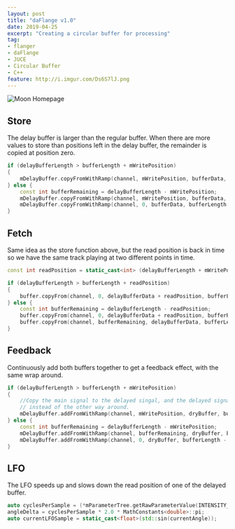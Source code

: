 ```yaml
---
layout: post
title: "daFlange v1.0"
date: 2019-04-25
excerpt: "Creating a circular buffer for processing"
tag:
- flanger
- daFlange
- JUCE
- Circular Buffer
- C++
feature: http://i.imgur.com/Ds6S7lJ.png
---
```


![Moon Homepage](https://i.ibb.co/T433KL5/da-Flange-Screenshot.png)


## Store
The delay buffer is larger than the regular buffer. When there are more values to store than positions left in the delay buffer, the remainder is copied at position zero.
```c++
if (delayBufferLength > bufferLength + mWritePosition)
{
    mDelayBuffer.copyFromWithRamp(channel, mWritePosition, bufferData, bufferLength, inGain, outGain);
} else {
    const int bufferRemaining = delayBufferLength - mWritePosition;
    mDelayBuffer.copyFromWithRamp(channel, mWritePosition, bufferData, bufferRemaining, inGain, outGain);
    mDelayBuffer.copyFromWithRamp(channel, 0, bufferData, bufferLength - bufferRemaining, inGain, outGain);
}
```

## Fetch
Same idea as the store function above, but the read position is back in time so we have the same track playing at two different points in time.
```c++
const int readPosition = static_cast<int> (delayBufferLength + mWritePosition - (mSampleRate * delayTime * 0.001f)) % delayBufferLength;

if (delayBufferLength > bufferLength + readPosition)
{
    buffer.copyFrom(channel, 0, delayBufferData + readPosition, bufferLength);
} else {
    const int bufferRemaining = delayBufferLength - readPosition;
    buffer.copyFrom(channel, 0, delayBufferData + readPosition, bufferRemaining);
    buffer.copyFrom(channel, bufferRemaining, delayBufferData, bufferLength - bufferRemaining);
}
```
## Feedback
Continuously add both buffers together to get a feedback effect, with the same wrap around.
```c++
if (delayBufferLength > bufferLength + mWritePosition)
{
    //Copy the main signal to the delayed singal, and the delayed signal with the main signal gets put out of the speakers,
    // instead of the other way around.
    mDelayBuffer.addFromWithRamp(channel, mWritePosition, dryBuffer, bufferLength, inGain, outGain);
} else {
    const int bufferRemaining = delayBufferLength - mWritePosition;
    mDelayBuffer.addFromWithRamp(channel, bufferRemaining, dryBuffer, bufferRemaining, inGain, outGain);
    mDelayBuffer.addFromWithRamp(channel, 0, dryBuffer, bufferLength - bufferRemaining, inGain, outGain);
}
```

## LFO
The LFO speeds up and slows down the read position of one of the delayed buffer.
```c++
auto cyclesPerSample = (*mParameterTree.getRawParameterValue(INTENSITY_ID) * 1000.0f) / mSampleRate;
angleDelta = cyclesPerSample * 2.0 * MathConstants<double>::pi;
auto currentLFOSample = static_cast<float>(std::sin(currentAngle));
```
